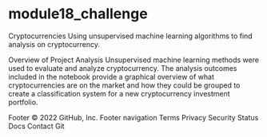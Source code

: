 # module18_challenge
Cryptocurrencies
Using unsupervised machine learning algorithms to find analysis on cryptocurrency.

Overview of Project Analysis
Unsupervised machine learning methods were used to evaluate and analyze cryptocurrency. The analysis outcomes included in the notebook provide a graphical overview of what cryptocurrencies are on the market and how they could be grouped to create a classification system for a new cryptocurrency investment portfolio.

Footer
© 2022 GitHub, Inc.
Footer navigation
Terms
Privacy
Security
Status
Docs
Contact Git